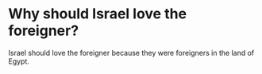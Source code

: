 # Why should Israel love the foreigner?

Israel should love the foreigner because they were foreigners in the land of Egypt.
